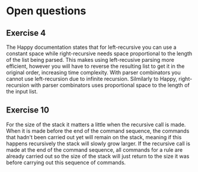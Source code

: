 # Open questions

## Exercise 4
The Happy documentation states that for left-recursive you can use a constant space while right-recursive needs space proportional to the length of the list being parsed. This makes using left-recusive parsing more efficient, however you will have to reverse the resulting list to get it in the original order, increasing time complexity.
With parser combinators you cannot use left-recursion due to infinite recursion. Silmilarly to Happy, right-recursion with parser combinators uses proportional space to the length of the input list.

## Exercise 10
For the size of the stack it matters a little when the recursive call is made. When it is made before the end of the command sequence, the commands that hadn't been carried out yet will remain on the stack, meaning if this happens recursively the stack will slowly grow larger. If the recursive call is made at the end of the command sequence, all commands for a rule are already carried out so the size of the stack will just return to the size it was before carrying out this sequence of commands.